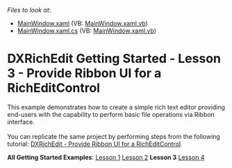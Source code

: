 <!-- default file list -->
*Files to look at*:

* [MainWindow.xaml](./CS/WpfApplication1/MainWindow.xaml) (VB: [MainWindow.xaml.vb](./VB/WpfApplication1/MainWindow.xaml.vb))
* [MainWindow.xaml.cs](./CS/WpfApplication1/MainWindow.xaml.cs) (VB: [MainWindow.xaml.vb](./VB/WpfApplication1/MainWindow.xaml.vb))
<!-- default file list end -->
# DXRichEdit Getting Started - Lesson 3 - Provide Ribbon UI for a RichEditControl


<p>This example demonstrates how to create a simple rich text editor providing end-users with the capability to perform basic file operations via Ribbon interface.<br><br>You can replicate the same project by performing steps from the following tutorial: <a href="http://help.devexpress.com/#WPF/CustomDocument8853">DXRichEdit - Provide Ribbon UI for a RichEditControl</a>.</p>
<p><strong>All Getting Started Examples</strong>: <a href="https://www.devexpress.com/Support/Center/p/E2586">Lesson 1</a> <a href="https://www.devexpress.com/Support/Center/p/E2587">Lesson 2</a> <strong>Lesson 3</strong> <a href="https://www.devexpress.com/Support/Center/p/E2593">Lesson 4</a></p>

<br/>


